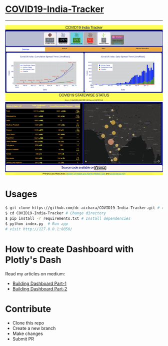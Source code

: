# [**COVID19-India-Tracker**](https://covid19-india-tracker.herokuapp.com/)
***

<img src="assets/images/web.png">

<img src="assets/images/web1.png">

# Usages

```bash
$ git clone https://github.com/dc-aichara/COVID19-India-Tracker.git # clone repository
$ cd COVID19-India-Tracker # Change directory
$ pip install -r requirements.txt # Install dependencies
$ python index.py  # Run app
# visit http://127.0.0.1:8050/
```
# How to create Dashboard with Plotly's Dash
Read my articles on medium:
- [Building Dashboard Part-1](https://medium.com/analytics-vidhya/building-a-dashboard-app-using-plotlys-dash-a-complete-guide-from-beginner-to-pro-61e890bdc423)
- [Building Dashboard Part-2](https://medium.com/analytics-vidhya/building-a-dashboard-app-using-plotlys-dash-a-complete-guide-from-beginner-to-pro-e7657a4eb707)

# Contribute
- Clone this repo
- Create a new branch
- Make changes
- Submit PR
